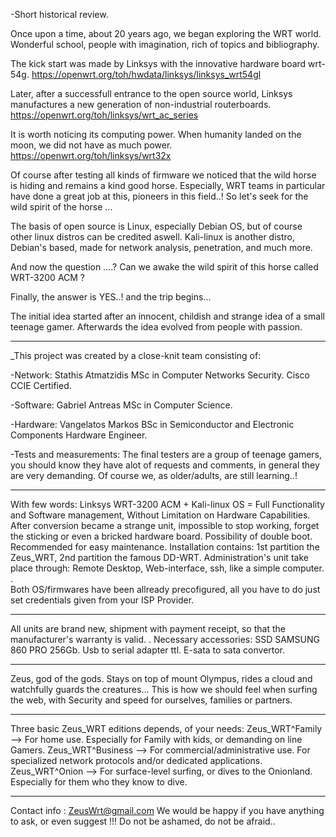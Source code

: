 

-Short historical review.

Once upon a time, about 20 years ago, we began exploring the WRT world. 
 Wonderful school, people with imagination, rich of topics and bibliography.
 
The kick start was made by Linksys with the innovative hardware board wrt-54g.
 https://openwrt.org/toh/hwdata/linksys/linksys_wrt54gl
 
Later, after a successfull entrance to the open source world, Linksys manufactures a new generation of non-industrial routerboards.
 https://openwrt.org/toh/linksys/wrt_ac_series  

It is worth noticing its computing power. When humanity landed on the moon, we did not have as much power.
 https://openwrt.org/toh/linksys/wrt32x

Of course after testing all kinds of firmware we noticed that the wild horse is hiding and remains a kind good horse. 
 Especially, WRT teams in particular have done a great job at this, pioneers in this field..!
  So let's seek for the wild spirit of the horse ...

The basis of open source is Linux, especially Debian OS, but of course other linux distros can be credited aswell.
 Kali-linux is another distro, Debian's based, made for network analysis, penetration, and much more.
 
And now the question ....?
 Can we awake the wild spirit of this horse called WRT-3200 ACM ?
 
Finally, the answer is YES..!
 and the trip begins...                    
                 
The initial idea started after an innocent, childish and strange idea of a small teenage gamer.
 Afterwards the idea evolved from people with passion.
 
_________________________________________________________________________

 
_This project was created by a close-knit team consisting of:

-Network:
Stathis Atmatzidis 
MSc in Computer Networks Security. Cisco CCIE Certified.

-Software:
Gabriel Antreas
MSc in Computer Science. 

-Hardware:
Vangelatos Markos
BSc in Semiconductor and Electronic Components Hardware Engineer.

-Tests and measurements:
The final testers are a group of teenage gamers, you should know they have alot of requests and comments, in general they are very demanding.
Of course we, as older/adults, are still learning..!
_________________________________________________________________________

With few words: 
 Linksys WRT-3200 ACM + Kali-linux OS = Full Functionality and Software management, Without Limitation on Hardware Capabilities.
   After conversion became a strange unit, impossible to stop working, forget the sticking or even a bricked hardware board.
    Possibility of double boot. Recommended for easy maintenance. 
     Installation contains: 1st partition the Zeus_WRT, 2nd partition the famous DD-WRT.
      Administration's unit take place through: Remote Desktop, Web-interface, ssh, like a simple computer. .  
       Both OS/firmwares have been allready precofigured, all you have to do just set credentials given from your ISP Provider.
_________________________________________________________________________
    
All units are brand new, shipment with payment receipt, so that the manufacturer's warranty is valid. .
 Necessary accessories:
  SSD SAMSUNG 860 PRO 256Gb.
  Usb to serial adapter ttl.
  E-sata to sata convertor.
_________________________________________________________________________

Zeus, god of the gods.
 Stays on top of mount Olympus, rides a cloud and watchfully guards the creatures...
  This is how we should feel when surfing the web, with Security and speed for ourselves, families or partners. 
_________________________________________________________________________

Three basic Zeus_WRT editions depends, of your needs:
 Zeus_WRT^Family   --> For home use. Especially for Family with kids, or demanding on line Gamers.
  Zeus_WRT^Business --> For commercial/administrative use. For specialized network protocols and/or dedicated applications.
   Zeus_WRT^Onion    --> For surface-level surfing, or dives to the Onionland. Especially for them who they know to dive.
_________________________________________________________________________

Contact info : ZeusWrt@gmail.com 
 We would be happy if you have anything to ask, or even suggest !!! 
  Do not be ashamed, do not be afraid..

